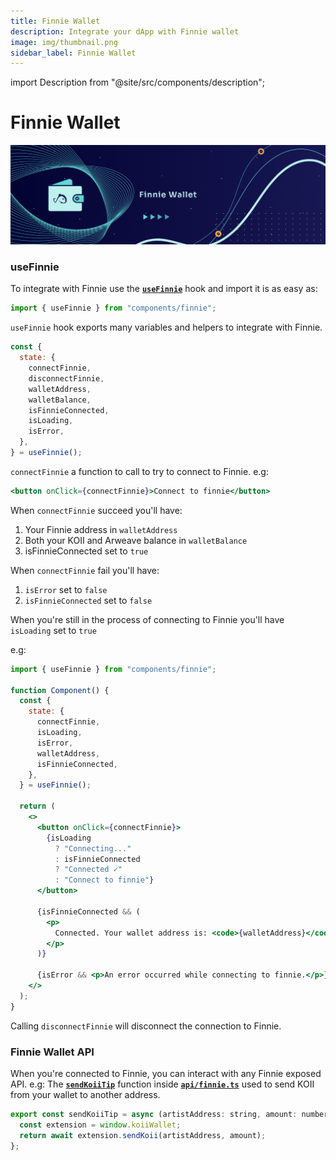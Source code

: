 ```yaml
---
title: Finnie Wallet
description: Integrate your dApp with Finnie wallet
image: img/thumbnail.png
sidebar_label: Finnie Wallet
---
```


import Description from "@site/src/components/description";

# Finnie Wallet

![Banner](<./img/Finnie_Wallet_(1).png>)

<Description
  text="Integrate your dApp with Finnie wallet"
/>

### useFinnie

To integrate with Finnie use the [**`useFinnie`**](https://github.com/koii-network/koii.X/blob/main/src/components/finnie/index.tsx) hook and import it is as easy as:

```jsx
import { useFinnie } from "components/finnie";
```

`useFinnie` hook exports many variables and helpers to integrate with Finnie.

```jsx
const {
  state: {
    connectFinnie,
    disconnectFinnie,
    walletAddress,
    walletBalance,
    isFinnieConnected,
    isLoading,
    isError,
  },
} = useFinnie();
```

`connectFinnie` a function to call to try to connect to Finnie. e.g:

```jsx
<button onClick={connectFinnie}>Connect to finnie</button>
```

When `connectFinnie` succeed you'll have:

1. Your Finnie address in `walletAddress`
2. Both your KOII and Arweave balance in `walletBalance`
3. isFinnieConnected set to `true`

When `connectFinnie` fail you'll have:

1. `isError` set to `false`
2. `isFinnieConnected` set to `false`

When you're still in the process of connecting to Finnie you'll have `isLoading` set to `true`

e.g:

```jsx
import { useFinnie } from "components/finnie";

function Component() {
  const {
    state: {
      connectFinnie,
      isLoading,
      isError,
      walletAddress,
      isFinnieConnected,
    },
  } = useFinnie();

  return (
    <>
      <button onClick={connectFinnie}>
        {isLoading
          ? "Connecting..."
          : isFinnieConnected
          ? "Connected ✓"
          : "Connect to finnie"}
      </button>

      {isFinnieConnected && (
        <p>
          Connected. Your wallet address is: <code>{walletAddress}</code>
        </p>
      )}

      {isError && <p>An error occurred while connecting to finnie.</p>}
    </>
  );
}
```

Calling `disconnectFinnie` will disconnect the connection to Finnie.&#x20;

### Finnie Wallet API

When you're connected to Finnie, you can interact with any Finnie exposed API. e.g: The [**`sendKoiiTip`**](https://github.com/koii-network/koii.X/blob/main/src/api/finnie.ts#L45) function inside [**`api/finnie.ts`**](https://github.com/koii-network/koii.X/blob/main/src/api/finnie.ts) used to send KOII from your wallet to another address.

```jsx
export const sendKoiiTip = async (artistAddress: string, amount: number) => {
  const extension = window.koiiWallet;
  return await extension.sendKoii(artistAddress, amount);
};
```
